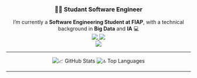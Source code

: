 <h3 align="center">👨‍💻 Studant Software Engineer</h3>

<div align="center"> 
       I’m currently a <strong>Software Engineering Student at FIAP</strong>, with a technical background in <strong>Big Data</strong> and <strong>IA</strong> 💻<br>
</div>

<div align="center">
       <a href="https://www.linkedin.com/in/caio-martinez-saes-7b092321a/" target="_blank">
              <img src="https://img.shields.io/badge/LinkedIn-0077B5?style=for-the-badge&logo=linkedin&logoColor=white" />
       </a>
       <a href="mailto:caiosaes@gmail.com">
              <img src="https://img.shields.io/badge/Gmail-D14836?style=for-the-badge&logo=gmail&logoColor=white" />
       </a><br>
</div>

<div align="center">
  <img src="https://skillicons.dev/icons?i=python,scikitlearn,tensorflow,pytorch,rust,c#,c++,html,css,bootstrap,tailwind,js,react,sqlserver" />
</div>

<hr/>

<div align="center">
  <img src="https://github-readme-stats.vercel.app/api?username=CAIOMSa&show_icons=true&theme=react&border_radius=10&count_private=true" alt="📈 GitHub Stats" />
  <img src="https://github-readme-stats.vercel.app/api/top-langs?username=CAIOMSa&layout=compact&theme=react&border_radius=10&langs_count=8" alt="🔝 Top Languages" />
</div>

<hr/>

